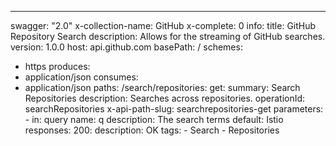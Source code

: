 ---
swagger: "2.0"
x-collection-name: GitHub
x-complete: 0
info:
  title: GitHub Repository Search
  description: Allows for the streaming of GitHub searches.
  version: 1.0.0
host: api.github.com
basePath: /
schemes:
- https
produces:
- application/json
consumes:
- application/json
paths:
  /search/repositories:
    get:
      summary: Search Repositories
      description: Searches across repositories.
      operationId: searchRepositories
      x-api-path-slug: searchrepositories-get
      parameters:
      - in: query
        name: q
        description: The search terms
        default: Istio
      responses:
        200:
          description: OK
      tags:
      - Search
      - Repositories
